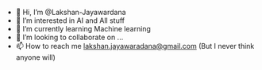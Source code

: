 - 👋 Hi, I’m @Lakshan-Jayawardana
- 👀 I’m interested in AI and All stuff
- 🌱 I’m currently learning Machine learning
- 💞️ I’m looking to collaborate on ...
- 📫 How to reach me lakshan.jayawaradana@gmail.com (But I never think anyone will)

<!---
Lakshan-Jayawardana/Lakshan-Jayawardana is a ✨ special ✨ repository because its `README.md` (this file) appears on your GitHub profile.
You can click the Preview link to take a look at your changes.
--->
